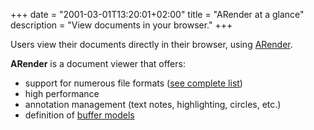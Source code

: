 +++
date = "2001-03-01T13:20:01+02:00"
title = "ARender at a glance"
description = "View documents in your browser."
+++

Users view their documents directly in their browser, using [ARender](https://arender.io).

**ARender** is a document viewer that offers: 

* support for numerous file formats ([see complete list](https://arender.io/arender-features/))
* high performance
* annotation management (text notes, highlighting, circles, etc.)
* definition of [buffer models](broken-link.md)



